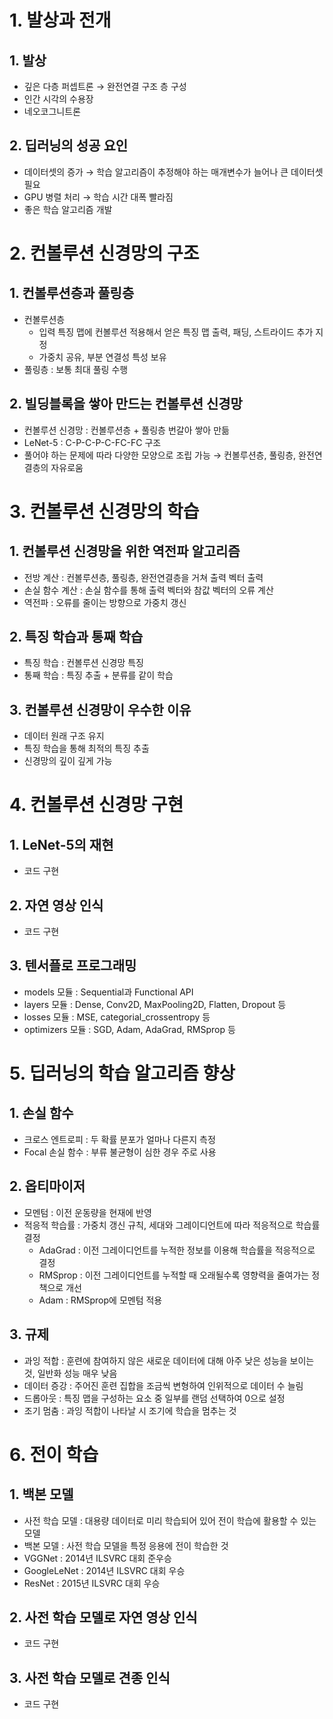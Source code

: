 # 1. 발상과 전개

## 1. 발상

- 깊은 다층 퍼셉트론 → 완전연결 구조 층 구성
- 인간 시각의 수용장
- 네오코그니트론

## 2. 딥러닝의 성공 요인

- 데이터셋의 증가 → 학습 알고리즘이 추정해야 하는 매개변수가 늘어나 큰 데이터셋 필요
- GPU 병렬 처리 → 학습 시간 대폭 빨라짐
- 좋은 학습 알고리즘 개발

# 2. 컨볼루션 신경망의 구조

## 1. 컨볼루션층과 풀링층

- 컨볼루션층
    - 입력 특징 맵에 컨볼루션 적용해서 얻은 특징 맵 출력, 패딩, 스트라이드 추가 지정
    - 가중치 공유, 부분 연결성 특성 보유
- 풀링층 : 보통 최대 풀링 수행

## 2. 빌딩블록을 쌓아 만드는 컨볼루션 신경망

- 컨볼루션 신경망 : 컨볼루션층 + 풀링층 번갈아 쌓아 만듦
- LeNet-5 : C-P-C-P-C-FC-FC 구조
- 풀어야 하는 문제에 따라 다양한 모양으로 조립 가능 → 컨볼루션층, 풀링층, 완전연결층의 자유로움

# 3. 컨볼루션 신경망의 학습

## 1. 컨볼루션 신경망을 위한 역전파 알고리즘

- 전방 계산 : 컨볼루션층, 풀링층, 완전연결층을 거쳐 출력 벡터 출력
- 손실 함수 계산 : 손실 함수를 통해 출력 벡터와 참값 벡터의 오류 계산
- 역전파 : 오류를 줄이는 방향으로 가중치 갱신

## 2. 특징 학습과 통째 학습

- 특징 학습 : 컨볼루션 신경망 특징
- 통째 학습 : 특징 추출 + 분류를 같이 학습

## 3. 컨볼루션 신경망이 우수한 이유

- 데이터 원래 구조 유지
- 특징 학습을 통해 최적의 특징 추출
- 신경망의 깊이 깊게 가능

# 4. 컨볼루션 신경망 구현

## 1. LeNet-5의 재현

- 코드 구현

## 2. 자연 영상 인식

- 코드 구현

## 3. 텐서플로 프로그래밍

- models 모듈 : Sequential과 Functional API
- layers 모듈 : Dense, Conv2D, MaxPooling2D, Flatten, Dropout 등
- losses 모듈 : MSE, categorial_crossentropy 등
- optimizers 모듈 : SGD, Adam, AdaGrad, RMSprop 등

# 5. 딥러닝의 학습 알고리즘 향상

## 1. 손실 함수

- 크로스 엔트로피 : 두 확률 분포가 얼마나 다른지 측정
- Focal 손실 함수 : 부류 불균형이 심한 경우 주로 사용

## 2. 옵티마이저

- 모멘텀 : 이전 운동량을 현재에 반영
- 적응적 학습률 : 가중치 갱신 규칙, 세대와 그레이디언트에 따라 적응적으로 학습률 결정
    - AdaGrad : 이전 그레이디언트를 누적한 정보를 이용해 학습률을 적응적으로 결정
    - RMSprop : 이전 그레이디언트를 누적할 때 오래될수록 영향력을 줄여가는 정책으로 개선
    - Adam : RMSprop에 모멘텀 적용

## 3. 규제

- 과잉 적합 : 훈련에 참여하지 않은 새로운 데이터에 대해 아주 낮은 성능을 보이는 것, 일반화 성능 매우 낮음
- 데이터 증강 : 주어진 훈련 집합을 조금씩 변형하여 인위적으로 데이터 수 늘림
- 드롭아웃 : 특징 맵을 구성하는 요소 중 일부를 랜덤 선택하여 0으로 설정
- 조기 멈춤 : 과잉 적합이 나타날 시 조기에 학습을 멈추는 것

# 6. 전이 학습

## 1. 백본 모델

- 사전 학습 모델 : 대용량 데이터로 미리 학습되어 있어 전이 학습에 활용할 수 있는 모델
- 백본 모델 : 사전 학습 모델을 특정 응용에 전이 학습한 것
- VGGNet : 2014년 ILSVRC 대회 준우승
- GoogleLeNet : 2014년 ILSVRC 대회 우승
- ResNet : 2015년 ILSVRC 대회 우승

## 2. 사전 학습 모델로 자연 영상 인식

- 코드 구현

## 3. 사전 학습 모델로 견종 인식

- 코드 구현